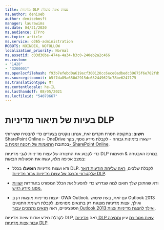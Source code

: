 ```yaml
---
title: מדיניות DLP עצות אינה פועלת
ms.author: deniseb
author: denisebmsft
manager: laurawims
ms.date: 04/21/2020
ms.audience: ITPro
ms.topic: article
ms.service: o365-administration
ROBOTS: NOINDEX, NOFOLLOW
localization_priority: Normal
ms.assetid: c03d30be-474a-4a34-b3c0-240eb2a2c466
ms.custom:
- "1428"
- "3200001"
ms.openlocfilehash: f93b7efebd0a619acf300120cc6ece0adbedc39675f6e782fd982dc1f988edbd
ms.sourcegitcommit: b5f7da89a650d2915dc652449623c78be6247175
ms.translationtype: MT
ms.contentlocale: he-IL
ms.lasthandoff: 08/05/2021
ms.locfileid: "54079667"
---
```

# <a name="dlp-policy-tip-issues"></a>בעיות של תיאור מדיניות DLP

**חשוב**: בתקופה חסרת תקדים זאת, אנחנו נוקטים בצעדים כדי להבטיח ששירותי SharePoint Online ו- OneDrive יישארו בזמינות גבוהה - לקבלת מידע נוסף, בקר בכתובת [התאמות של תכונה זמנית ב- SharePoint Online](https://aka.ms/ODSPAdjustments).

כדי לקבוע את התצורה של עצות מדיניות לגבי מדיניות DLP במרכז האבטחה & תאימות במצב אכיפה מלא, עשה את הפעולות הבאות:

- ודא ועצות מדיניות **הופעלו** בכלל DLP. לקבלת שלבים, [ראה שליחת הודעות דואר אלקטרוני והצגה של עצות מדיניות עבור מדיניות DLP](https://docs.microsoft.com/microsoft-365/compliance/use-notifications-and-policy-tips).

- ודא שהתוכן שלך תואם למה שנדרש כדי להפעיל את הכלל המפורט בהגדרות [ישויות מסוג מידע רגיש.](https://docs.microsoft.com/microsoft-365/compliance/sensitive-information-type-entity-definitions)

- עצות מדיניות מוצגות הן ב- OWA Outlook. עם זאת, בעת שימוש Outlook 2013 ואילך, עצות מדיניות מוצגות רק בתנאים מסוימים. לקבלת רשימת התנאים הספציפיים, ראה [תנאים נתמכים עבור Outlook 2013 ואילך להצגת מדיניות עצות](https://docs.microsoft.com/microsoft-365/compliance/use-notifications-and-policy-tips).

לקבלת מידע אודות עצות מדיניות DLP, ראה [מדיניות DLP עצות מטריצת](https://docs.microsoft.com/microsoft-365/compliance/dlp-policy-tips-reference?view=o365-worldwide#support-matrix-for-dlp-policy-tips-across-microsoft-apps) עיון [ותמיכה עבור עצות מדיניות DLP](https://docs.microsoft.com/microsoft-365/compliance/dlp-policy-tips-reference?view=o365-worldwide#support-matrix-for-dlp-policy-tips-across-microsoft-apps).
